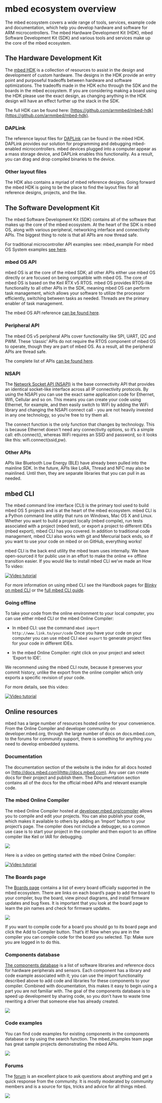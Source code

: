 # mbed ecosystem overview

The mbed ecosystem covers a wide range of tools, services, example code and documentation, which help you develop hardware and software for ARM microcontrollers. The mbed Hardware Development Kit (HDK), mbed Software Development Kit (SDK) and various tools and services make up the core of the mbed ecosystem. 

## The Hardware Development Kit
The [mbed HDK](https://docs.mbed.com/docs/mbed-hardware-development-kit/en/latest/) is a collection of resources to assist in the design and development of custom hardware. The designs in the HDK provide an entry point and purposeful tradeoffs between hardware and software optimizations. The tradeoffs made in the HDK echo through the SDK and the boards in the mbed ecosystem. If you are considering making a board using the HDK please use the exact design, as changing anything in the HDK design will have an effect further up the stack in the SDK. 

The full HDK can be found here: [https://github.com/armmbed/mbed-hdk](https://github.com/armmbed/mbed-hdk). 

### DAPLink
The reference layout files for [DAPLink](https://github.com/mbedmicro/DAPLink) can be found in the mbed HDK. DAPLink provides our solution for programming and debugging mbed-enabled microcontrollers. mbed devices plugged into a computer appear as a mass storage device, and DAPLink enables this functionality. As a result, you can drag and drop compiled binaries to the device. 

### Other layout files
The HDK also contains a myriad of mbed reference designs. Going forward the mbed HDK is going to be the place to find the layout files for all reference designs, projects, and the like. 

## The Software Development Kit
The mbed Software Development Kit (SDK) contains all of the software that makes up the core of the mbed ecosystem. At the heart of the SDK is mbed OS, along with various peripheral, networking interface and connectivity APIs. The biggest thing to note is that all APIs are now thread safe. 

For traditional microcontroller API examples see: mbed_example
For mbed OS System examples [see here](https://developer.mbed.org/teams/mbed-os-examples/).

### mbed OS API
mbed OS is at the core of the mbed SDK; all other APIs either use mbed OS directly or are focused on being compatible with mbed OS. The core of mbed OS is based on the Keil RTX v5 RTOS. mbed OS provides RTOS-like functionality to all other APIs in the SDK, meaning mbed OS can perform task management, which allows your software to utilize the processor efficiently, switching between tasks as needed. Threads are the primary enabler of task management. 

The mbed OS API reference [can be found here](https://docs.mbed.com/docs/mbed-os-api-reference).

### Peripheral API
The mbed OS v5 peripheral APIs cover functionality like SPI, UART, I2C and PWM. These ‘classic’ APIs do not require the RTOS component of mbed OS to operate, though they are part of mbed OS. As a result, all the peripheral APIs are thread safe. 

The complete list of APIs [can be found here](https://docs.mbed.com/docs/mbed-os-api-reference/en/5.1/APIs/io/inputs_outputs/).

### NSAPI
The [Network Socket API (NSAPI)](https://docs.mbed.com/docs/mbed-os-api-reference/en/5.1/APIs/communication/network_sockets/) is the base connectivity API that provides an identical socket-like interface across all IP connectivity protocols. By using the NSAPI you can use the exact same application code for Ethernet, Wifi, Cellular and so on. This means you can create your code using Ethernet, for example, and then easily switch to WiFi by adding the WiFi library and changing the NSAPI connect call - you are not heavily invested in any one technology, so you’re free to try them all.

The connect function is the only function that changes by technology. This is because Ethernet doesn't need any connectivity options, so it’s a simple call: eth.connect(), whereas WiFi requires an SSID and password, so it looks like this: wifi.connect(ssid,pw). 

### Other APIs
APIs like Bluetooth Low Energy (BLE) have already been pulled into the mainline SDK. In the future, APIs like LoRA, Thread and NFC may also be mainlined. Until then, they are separate libraries that you can pull in as needed. 

## mbed CLI
The mbed command line interface (CLI) is the primary tool used to build mbed OS 5 projects and is at the heart of the mbed ecosystem. mbed CLI is a Python command line utility that runs on Windows, Mac OS X and Linux. Whether you want to build a project locally (mbed compile), run tests associated with a project (mbed test), or export a project to different IDEs (mbed export), mbed CLI has you covered. In addition to traditional code management, mbed CLI also works with git and Mercurial back ends, so if you want to use your code on mbed or on GitHub, everything works!

mbed CLI is the back end utility the mbed team uses internally. We have open-sourced it for public use in an effort to make the online <-> offline transition easier. If you would like to install mbed CLI we’ve made an How To video: 

<span class="images">[![Video tutorial](http://img.youtube.com/vi/cM0dFoTuU14/0.jpg)](https://www.youtube.com/watch?v=cM0dFoTuU14)</span>

For more information on using mbed CLI see the Handbook pages for [Blinky on mbed CLI]( https://docs.mbed.com/docs/mbed-os-handbook/en/5.1/getting_started/blinky_cli/) or the [full mbed CLI guide](https://docs.mbed.com/docs/mbed-os-handbook/en/5.1/dev_tools/cli/).

### Going offline


To take your code from the online environment to your local computer, you can use either mbed CLI or the mbed Online Compiler:

* In mbed CLI: use the command  `mbed import http://www.link.to/your/code` Once you have your code on your computer you can use mbed CLI `mbed export` to generate project files for your code in different IDEs. 

* In the mbed Online Compiler: right click on your project and select ‘Export to IDE’. 

We recommend using the mbed CLI route, because it preserves your commit history, unlike the export from the online compiler which only exports a specific revision of your code. 

For more details, see this video: 

<span class="images">[![Video tutorial](http://img.youtube.com/vi/PI1Kq9RSN_Y/0.jpg)](https://www.youtube.com/watch?v=PI1Kq9RSN_Y)</span>

## Online resources
mbed has a large number of resources hosted online for your convenience. From the Online Compiler and developer community on developer.mbed.org, through the large number of docs on docs.mbed.com, to the forums for community support, there is something for anything you need to develop embedded systems. 

### Documentation
The documentation section of the website is the index for all docs hosted on [http://docs.mbed.com](http://docs.mbed.com). Any user can create docs for their project and publish them. The Documentation section contains all of the docs for the official mbed APIs and relevant example code. 

### The mbed Online Compiler
The mbed Online Compiler hosted at [developer.mbed.org/compiler](developer.mbed.org/compiler) allows you to compile and edit your projects. You can also publish your code, which makes it available to others by adding an ‘Import’ button to your project’s page. The compiler does not include a debugger, so a common use case is to start your project in the compiler and then export to an offline compiler like Keil or IAR for debugging. 

<span class="images">![](img/image08.png)</span>

Here is a video on getting started with the mbed Online Compiler: 

<span class="images">[![Video tutorial](http://img.youtube.com/vi/L5TcmFFD0iw/0.jpg)](https://www.youtube.com/watch?v=L5TcmFFD0iw)</span>

### The Boards page
The [Boards page](http://developer.mbed.org/platforms) contains a list of every board officially supported in the mbed ecosystem. There are links on each board’s page to add the board to your compiler, buy the board, view pinout diagrams, and install firmware updates and bug fixes. It is important that you look at the board page to learn the pin names and check for firmware updates.

<span class="images">![](img/image02.png)</span>

If you want to compile code for a board you should go to its board page and click the Add to Compiler button. That’s it! Now when you are in the compiler you can compile code for the board you selected.
<span class="tips"> Tip: Make sure you are logged in to do this.</span>

### Components database
[The components database](https://developer.mbed.org/components/) is a list of software libraries and reference docs for hardware peripherals and sensors. Each component has a library and code example associated with it; you can use the import functionality described above to add code and libraries for these components to your compiler. Combined with documentation, this makes it easy to begin using a part you are not familiar with. The goal of the components database is to speed up development by sharing code, so you don't have to waste time rewriting a driver that someone else has already created. 

<span class="images">![](img/image03.png)</span>

### Code examples
You can find code examples for existing components in the components database or by using the search function. The mbed_examples team page has great sample projects demonstrating the mbed APIs.

<span class="images">![](img/image06.png)</span>

### Forums
The [forum](https://forums.mbed.com/) is an excellent place to ask questions about anything and get a quick response from the community. It is mostly moderated by community members and is a source for tips, tricks and advice for all things mbed. 

<span class="images">![](img/image00.png)</span>

